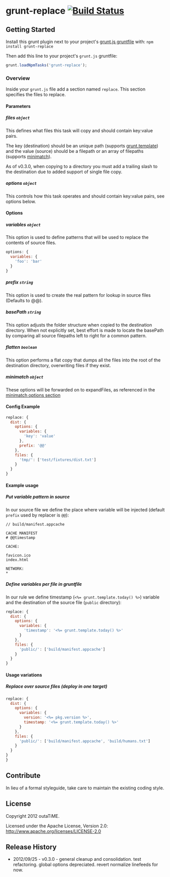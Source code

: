 # grunt-replace [![Build Status](https://secure.travis-ci.org/outaTiME/grunt-replace.png?branch=master)](http://travis-ci.org/outaTiME/grunt-replace)

## Getting Started
Install this grunt plugin next to your project's [grunt.js gruntfile][getting_started] with: `npm install grunt-replace`

Then add this line to your project's `grunt.js` gruntfile:

```javascript
grunt.loadNpmTasks('grunt-replace');
```

[grunt]: https://github.com/cowboy/grunt
[getting_started]: https://github.com/cowboy/grunt/blob/master/docs/getting_started.md

### Overview

Inside your `grunt.js` file add a section named `replace`. This section specifies the files to replace.

#### Parameters

##### files ```object```

This defines what files this task will copy and should contain key:value pairs.

The key (destination) should be an unique path (supports [grunt.template](https://github.com/cowboy/grunt/blob/master/docs/api_template.md)) and the value (source) should be a filepath or an array of filepaths (supports [minimatch](https://github.com/isaacs/minimatch)).

As of v0.3.0, when copying to a directory you must add a trailing slash to the destination due to added support of single file copy.

##### options ```object```

This controls how this task operates and should contain key:value pairs, see options below.

#### Options

##### variables ```object```

This option is used to define patterns that will be used to replace the contents of source files.

``` javascript
options: {
  variables: {
    'foo': 'bar'
  }
}
```

##### prefix ```string```

This option is used to create the real pattern for lookup in source files (Defaults to @@).

##### basePath ```string```

This option adjusts the folder structure when copied to the destination directory. When not explicitly set, best effort is made to locate the basePath by comparing all source filepaths left to right for a common pattern.

##### flatten ```boolean```

This option performs a flat copy that dumps all the files into the root of the destination directory, overwriting files if they exist.

##### minimatch ```object```

These options will be forwarded on to expandFiles, as referenced in the [minimatch options section](https://github.com/isaacs/minimatch/#options)

#### Config Example

``` javascript
replace: {
  dist: {
    options: {
      variables: {
        'key': 'value'
      },
      prefix: '@@'
    },
    files: {
      'tmp/': ['test/fixtures/dist.txt']
    }
  }
}
```

#### Example usage

##### Put variable pattern in source

In our source file we define the place where variable will be injected (default `prefix` used by replacer is `@@`):

```
// build/manifest.appcache

CACHE MANIFEST
# @@timestamp

CACHE:

favicon.ico
index.html

NETWORK:
*
```

##### Define variables per file in gruntfile

In our rule we define timestamp (`<%= grunt.template.today() %>`) variable and the destination of the source file (`public` directory):

```javascript
replace: {
  dist: {
    options: {
      variables: {
        'timestamp': '<%= grunt.template.today() %>'
      }
    },
    files: {
      'public/': ['build/manifest.appcache']
    }
  }
}
```

#### Usage variations

##### Replace over source files (deploy in one target)

```javascript
replace: {
  dist: {
    options: {
      variables: {
        version: '<%= pkg.version %>',
        timestamp: '<%= grunt.template.today() %>'
      }
    },
    files: {
      'public/': ['build/manifest.appcache', 'build/humans.txt']
    }
  }
}
}
```

## Contribute

In lieu of a formal styleguide, take care to maintain the existing coding style.

## License

Copyright 2012 outaTiME.

Licensed under the Apache License, Version 2.0: <http://www.apache.org/licenses/LICENSE-2.0>

## Release History

* 2012/09/25 - v0.3.0 - general cleanup and consolidation. test refactoring. global options depreciated. revert normalize linefeeds for now.
